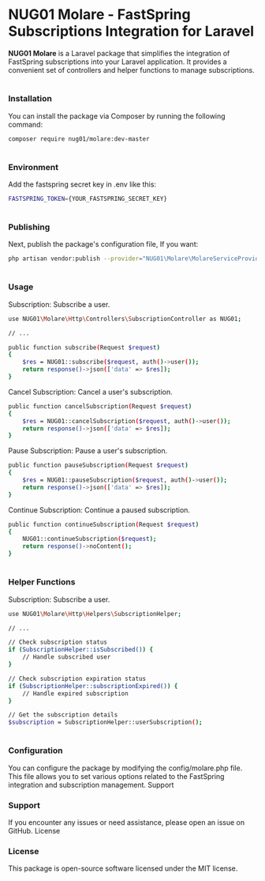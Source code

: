 # NUG01 Molare - FastSpring Subscriptions Integration for Laravel

**NUG01 Molare** is a Laravel package that simplifies the integration of FastSpring subscriptions into your Laravel application. It provides a convenient set of controllers and helper functions to manage subscriptions.

#
### Installation

You can install the package via Composer by running the following command:

```sh
composer require nug01/molare:dev-master
```

#
### Environment

Add the fastspring secret key in .env like this:

```sh
FASTSPRING_TOKEN={YOUR_FASTSPRING_SECRET_KEY}
```


#
### Publishing

Next, publish the package's configuration file, If you want:
```sh
php artisan vendor:publish --provider="NUG01\Molare\MolareServiceProvider" --tag="config"molare:dev-master
```


#
### Usage

Subscription: Subscribe a user.

```sh
use NUG01\Molare\Http\Controllers\SubscriptionController as NUG01;

// ...

public function subscribe(Request $request)
{
    $res = NUG01::subscribe($request, auth()->user());
    return response()->json(['data' => $res]);
}
```


Cancel Subscription: Cancel a user's subscription.

```sh
public function cancelSubscription(Request $request)
{
    $res = NUG01::cancelSubscription($request, auth()->user());
    return response()->json(['data' => $res]);
}
```

Pause Subscription: Pause a user's subscription.

```sh
public function pauseSubscription(Request $request)
{
    $res = NUG01::pauseSubscription($request, auth()->user());
    return response()->json(['data' => $res]);
}
```

Continue Subscription: Continue a paused subscription.

```sh
public function continueSubscription(Request $request)
{
    NUG01::continueSubscription($request);
    return response()->noContent();
}
```


#
### Helper Functions

Subscription: Subscribe a user.

```sh
use NUG01\Molare\Http\Helpers\SubscriptionHelper;

// ...

// Check subscription status
if (SubscriptionHelper::isSubscribed()) {
    // Handle subscribed user
}

// Check subscription expiration status
if (SubscriptionHelper::subscriptionExpired()) {
    // Handle expired subscription
}

// Get the subscription details
$subscription = SubscriptionHelper::userSubscription();
```


#
### Configuration

You can configure the package by modifying the config/molare.php file. This file allows you to set various options related to the FastSpring integration and subscription management.
Support

### Support

If you encounter any issues or need assistance, please open an issue on GitHub.
License

### License

This package is open-source software licensed under the MIT license.




